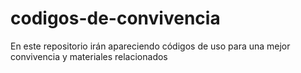 codigos-de-convivencia
======================

En este repositorio irán apareciendo códigos de uso para una mejor convivencia y materiales relacionados 